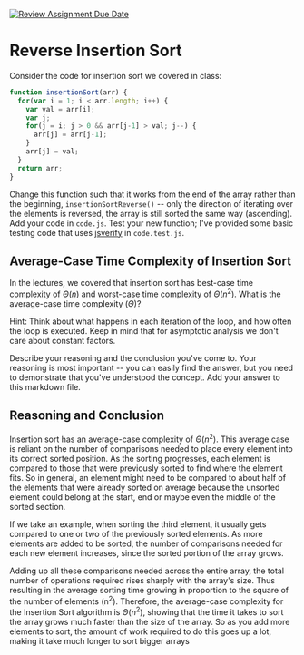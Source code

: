 [![Review Assignment Due Date](https://classroom.github.com/assets/deadline-readme-button-24ddc0f5d75046c5622901739e7c5dd533143b0c8e959d652212380cedb1ea36.svg)](https://classroom.github.com/a/Bi-S25fM)
# Reverse Insertion Sort

Consider the code for insertion sort we covered in class:

```javascript
function insertionSort(arr) {
  for(var i = 1; i < arr.length; i++) {
    var val = arr[i];
    var j;
    for(j = i; j > 0 && arr[j-1] > val; j--) {
      arr[j] = arr[j-1];
    }
    arr[j] = val;
  }
  return arr;
}
```

Change this function such that it works from the end of the array rather than
the beginning, `insertionSortReverse()` -- only the direction of
iterating over the elements is reversed, the array is still sorted the same way
(ascending). Add your code in `code.js`. Test your new function; I've provided
some basic testing code that uses [jsverify](https://jsverify.github.io/) in
`code.test.js`.

## Average-Case Time Complexity of Insertion Sort

In the lectures, we covered that insertion sort has best-case time complexity of
$\Theta(n)$ and worst-case time complexity of $\Theta(n^2)$. What is the
average-case time complexity ($\Theta$)?

Hint: Think about what happens in each iteration of the loop, and how often the
loop is executed. Keep in mind that for asymptotic analysis we don't care about
constant factors.

Describe your reasoning and the conclusion you've come to. Your reasoning is
most important -- you can easily find the answer, but you need to demonstrate
that you've understood the concept. Add your answer to this markdown file.

## Reasoning and Conclusion

Insertion sort has an average-case complexity of $\Theta(n^2)$. This average case is reliant on the number of comparisons needed to place every element into its correct sorted position. As the sorting progresses, each element is compared to those that were previously sorted to find where the element fits. So in general, an element might need to be compared to about half of the elements that were already sorted on average because the unsorted element could belong at the start, end or maybe even the middle of the sorted section.

If we take an example, when sorting the third element, it usually gets compared to one or two of the previously sorted elements. As more elements are added to be sorted, the number of comparisons needed for each new element increases, since the sorted portion of the array grows.

Adding up all these comparisons needed across the entire array, the total number of operations required rises sharply with the array's size. Thus resulting in the average sorting time growing in proportion to the square of the number of elements (n<sup>2</sup>). Therefore, the average-case complexity for the Insertion Sort algorithm is $\Theta(n^2)$, showing that the time it takes to sort the array grows much faster than the size of the array. So as you add more elements to sort, the amount of work required to do this goes up a lot, making it take much longer to sort bigger arrays
